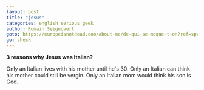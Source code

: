 ```yaml
---
layout: post
title: "jesus"
categories: english serious geek
author: Romain Seignovert
goto: https://europeisnotdead.com/about-me/de-qui-se-moque-t-on?ref=speak.junglestar.org
go: check
---
```

**3 reasons why Jesus was Italian?**

Only an Italian lives with his mother until he's 30.
Only an Italian can think his mother could still be vergin.
Only an Italian mom would think his son is God.
